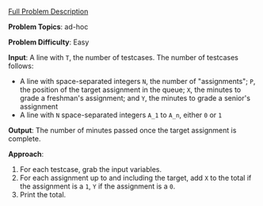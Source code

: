 [Full Problem Description](https://www.codechef.com/PACE2022/problems/PACISE9)

**Problem Topics**: ad-hoc

**Problem Difficulty**: Easy

**Input**: A line with `T`, the number of testcases. The number of testcases follows:
- A line with space-separated integers `N`, the number of "assignments"; `P`, the position of the target assignment in the queue; `X`, the minutes to grade a freshman's assignment; and `Y`, the minutes to grade a senior's assignment
- A line with `N` space-separated integers `A_1` to `A_n`, either `0` or `1`

**Output**: The number of minutes passed once the target assignment is complete.

**Approach**:
1. For each testcase, grab the input variables.
2. For each assignment up to and including the target, add `X` to the total if the assignment is a `1`, `Y` if the assignment is a `0`.
3. Print the total.